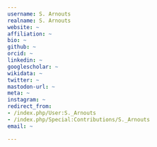 ```yaml
---
username: S. Arnouts
realname: S. Arnouts
website: ~
affiliation: ~
bio: ~
github: ~
orcid: ~
linkedin: ~
googlescholar: ~
wikidata: ~
twitter: ~
mastodon-url: ~
meta: ~
instagram: ~
redirect_from:
- /index.php/User:S._Arnouts
- /index.php/Special:Contributions/S._Arnouts
email: ~

---
```

